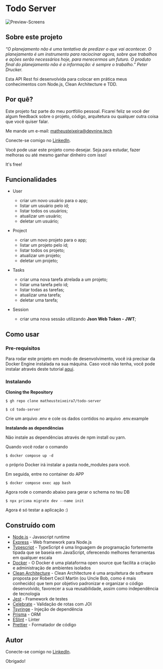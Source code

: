 # Todo Server

![Preview-Screens](http://store-images.microsoft.com/image/apps.22333.9007199266251942.d218f486-6f90-4e8a-864a-410aa7d8b05d.a15d73d1-39a4-4821-ac98-41b2da32bc36)

## Sobre este projeto

_“O planejamento não é uma tentativa de predizer o que vai acontecer. O planejamento é um instrumento para raciocinar agora, sobre que trabalhos e ações serão necessários hoje, para merecermos um futuro. O produto final do planejamento não é a informação: é sempre o trabalho.” Peter Drucker._

Esta API Rest foi desenvolvida para colocar em prática meus conhecimentos com Node.js, Clean Architecture e TDD.

## Por quê?

Este projeto faz parte do meu portfólio pessoal. Ficarei feliz se você der algum feedback sobre o projeto, código, arquitetura ou qualquer outra coisa que você quiser falar.

Me mande um e-mail: matheusteixeira@devnine.tech

Conecte-se comigo no [LinkedIn](https://www.linkedin.com/in/matheusteixeirajs).

Você pode usar este projeto como desejar. Seja para estudar, fazer melhoras ou até mesmo ganhar dinheiro com isso!

It's free!

## Funcionalidades

- User

  - criar um novo usuário para o app;
  - listar um usuário pelo id;
  - listar todos os usuários;
  - atualizar um usuário;
  - deletar um usuário;

- Project

  - criar um novo projeto para o app;
  - listar um projeto pelo id;
  - listar todos os projeto;
  - atualizar um projeto;
  - deletar um projeto;

- Tasks

  - criar uma nova tarefa atrelada a um projeto;
  - listar uma tarefa pelo id;
  - listar todas as tarefas;
  - atualizar uma tarefa;
  - deletar uma tarefa;

- Session
  - criar uma nova sessão utilizando **Json Web Token - JWT**;

## Como usar

### Pre-requisitos

Para rodar este projeto em modo de desenvolvimento, você irá precisar da Docker Engine instalada na sua máquina. Caso você não tenha, você pode instalar através deste tutorial [aqui](https://docs.docker.com/engine/install/).

### Instalando

**Cloning the Repository**

```
$ gh repo clone matheusteixeira7/todo-server

$ cd todo-server
```

Crie um arquivo .env e cole os dados contidos no arquivo .env.example

**Instalando as dependências**

Não instale as dependências através de npm install ou yarn.

Quando você rodar o comando

```
$ docker compose up -d
```

o próprio Docker irá instalar a pasta node_modules para você.

Em seguida, entre no container do APP

```
$ docker compose exec app bash
```

Agora rode o comando abaixo para gerar o schema no teu DB

```
$ npx prisma migrate dev --name init
```

Agora é só testar a aplicação :)

## Construído com

- [Node.js](https://nodejs.org/en/) - Javascript runtime
- [Express](https://expressjs.com/) - Web framework para Node.js
- [Typescript](https://www.typescriptlang.org/) - TypeScript é uma linguagem de programação fortemente tipada que se baseia em JavaScript, oferecendo melhores ferramentas em qualquer escala
- [Docker](https://www.docker.com/) - O Docker é uma plataforma open source que facilita a criação e administração de ambientes isolados
- [Clean Architecture](https://redux-saga.js.org/) - Clean Architecture é uma arquitetura de software proposta por Robert Cecil Martin (ou Uncle Bob, como é mais conhecido) que tem por objetivo padronizar e organizar o código desenvolvido, favorecer a sua reusabilidade, assim como independência de tecnologia
- [Jest](https://jestjs.io/) - Framework de testes
- [Celebrate](https://github.com/arb/celebrate) - Validação de rotas com JOI
- [Tsyringe](https://github.com/microsoft/tsyringe) - Injeção de dependência
- [Prisma](https://www.prisma.io/) - ORM
- [ESlint](https://eslint.org/) - Linter
- [Prettier](https://prettier.io/) - Formatador de código

## Autor

Conecte-se comigo no [LinkedIn](https://www.linkedin.com/in/matheusteixeirajs).

Obrigado!

